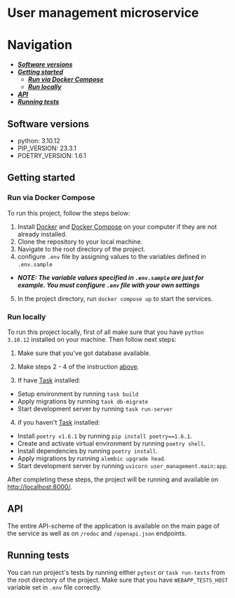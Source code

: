 # User management microservice

# Navigation
* ***[Software versions](#software-versions)***
* ***[Getting started](#getting-started)***
   * ***[Run via Docker Compose](#run-via-docker-compose)***
   * ***[Run locally](#run-locally)***
* ***[API](#api)***
* ***[Running tests](#running-tests)***

## Software versions
- python: 3.10.12
- PIP_VERSION: 23.3.1
- POETRY_VERSION: 1.6.1

## Getting started
### Run via Docker Compose
To run this project, follow the steps below:
1. Install [Docker](https://docs.docker.com/engine/install/) and [Docker Compose](https://docs.docker.com/compose/install/) on your computer if they are not already installed.
2. Clone the repository to your local machine.
3. Navigate to the root directory of the project.
4. configure `.env` file by assigning values to the variables defined in `.env.sample`
 - ***NOTE: The variable values specified in `.env.sample` are just for example. You must configure `.env` file with your own settings***
5. In the project directory, run `docker compose up` to start the services.

### Run locally
To run this project locally, first of all make sure that you have `python 3.10.12` installed on your machine. Then follow next steps:
1. Make sure that you've got database available.
2. Make steps 2 - 4 of the instruction [above](#run-via-docker-compose).

3. If have [Task](https://taskfile.dev/) installed:
 - Setup environment by running `task build`
 - Apply migrations by running `task db-migrate`
 - Start development server by running `task run-server`

4. if you haven't [Task](https://taskfile.dev/) installed:
 - Install `poetry v1.6.1` by running `pip install poetry==1.6.1`. 
 - Create and activate virtual environment by running `poetry shell`. 
 - Install dependencies by running `poetry install`. 
 - Apply migrations by running `alembic upgrade head`. 
 - Start development server by running `uvicorn user_management.main:app`.

After completing these steps, the project will be running and available on [http://localhost:8000/](http://localhost:8000/).

## API
The entire API-scheme of the application is available on the main page of the service as well as on
`/redoc` and `/openapi.json` endpoints.

## Running tests
You can run project's tests by running either `pytest` or `task run-tests` from the root directory of
the project. Make sure that you have `WEBAPP_TESTS_HOST` variable set in `.env` file correctly.
